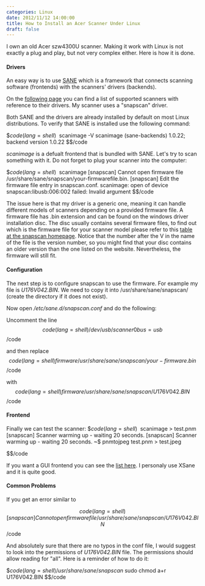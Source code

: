 ```yaml
---
categories: Linux
date: 2012/11/12 14:00:00
title: How to Install an Acer Scanner Under Linux
draft: false
---
```



I own an old Acer szw4300U scanner. Making it work with Linux is not exactly a plug and play, but not very complex either. Here is how it is done.

#### Drivers

An easy way is to use [SANE](http://www.sane-project.org/) which is a framework that connects scanning software (frontends) with the scanners' drivers (backends). 

On the [following page](http://www.sane-project.org/sane-mfgs.html) you can find a list of supported scanners with reference to their drivers. My scanner uses a "snapscan" driver.

Both SANE and the drivers are already installed by default on most Linux distributions. To verify that SANE is installed use the following command:

$$code(lang=shell)
~$ scanimage -V
scanimage (sane-backends) 1.0.22; backend version 1.0.22
$$/code

*scanimage* is a defualt frontend that is bundled with SANE. Let's try to scan something with it. Do not forget to plug your scanner into the computer:

$$code(lang=shell)
~$ scanimage
[snapscan] Cannot open firmware file /usr/share/sane/snapscan/your-firmwarefile.bin.
[snapscan] Edit the firmware file entry in snapscan.conf.
scanimage: open of device snapscan:libusb:006:002 failed: Invalid argument
$$/code


The issue here is that my driver is a generic one, meaning it can handle different models of scanners depending on a provided firmware file. A firmware file has .bin extension and can be found on the windows driver installation disc. The disc usually contains several firmware files, to find out which is the firmware file for your scanner model please refer to this [table at the snapscan homepage](http://snapscan.sourceforge.net/#supported). Notice that the number after the V in the name of the file is the version number, so you might find that your disc contains an older version than the one listed on the website. Nevertheless, the firmware will still fit.

#### Configuration

The next step is to configure snapscan to use the firmware. For example my file is 
*U176V042.BIN*. We need to copy it into /usr/share/sane/snapscan/ (create the directory if it does not exist). 

Now open */etc/sane.d/snapscan.conf* and do the following:

Uncomment the line 
$$code(lang=shell)
/dev/usb/scanner0 bus=usb
$$/code

and then replace
$$code(lang=shell)
firmware /usr/share/sane/snapscan/your-firmware.bin
$$/code

with
$$code(lang=shell)
firmware /usr/share/sane/snapscan/U176V042.BIN
$$/code

#### Frontend

Finally we can test the scanner:
$$code(lang=shell)
~$ scanimage > test.pnm
[snapscan] Scanner warming up - waiting 20 seconds.
[snapscan] Scanner warming up - waiting 20 seconds.
~$ pnmtojpeg test.pnm > test.jpeg

$$/code

If you want a GUI frontend you can see the [list here](http://www3.sane-project.org/sane-frontends.html). I personaly use XSane and it is quite good.

#### Common Problems

If you get an error similar to 

$$code(lang=shell)
[snapscan] Cannot open firmware file /usr/share/sane/snapscan/U176V042.BIN
$$/code

And absolutely sure that there are no typos in the conf file, I would suggest to look into the permissions of *U176V042.BIN* file. The permissions should allow reading for "all". Here is a reminder of how to do it:

$$code(lang=shell)
/usr/share/sane/snapscan$ sudo chmod a+r U176V042.BIN
$$/code



